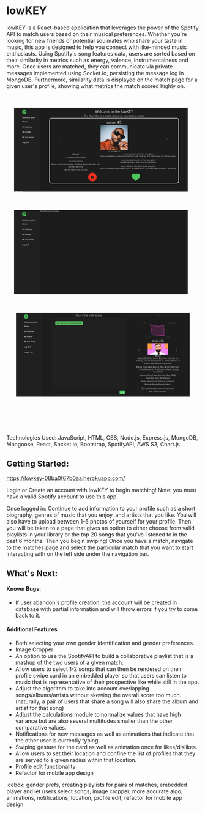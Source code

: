# lowKEY 
lowKEY is a React-based application that leverages the power of the Spotify API to match users based on their musical preferences. Whether you're looking for new friends or potential soulmates who share your taste in music, this app is designed to help you connect with like-minded music enthusiasts. Using Spotify's song features data, users are sorted based on their similarity in metrics such as energy, valence, instrumentalness and more. Once users are matched, they can communicate via private messages implemented using Socket.io, persisting the message log in MongoDB. Furthermore, similarity data is displayed on the match page for a given user's profile, showing what metrics the match scored highly on. 

<div style="display:flex; margin: 5vmin auto; justify-content:center;">
<img src="public/lowkey-homepage.png"  alt ="homepage" width ="90%" style="margin-right:1vmin"> 
</div>

<div style="display:flex; margin: 5vmin auto; justify-content:center;">
<img src="public/lowkey-nomatches.png" alt="no matches, match page" width="90%" style="margin-right:1vmin" >
</div>

<div style="display:flex; margin: 5vmin auto; justify-content:center;">
<img src="public/lowkey-matchpage.png"  alt="matchpage" width="90%">
</div>

</br>
</br>
</br>
Technologies Used: JavaScript, HTML, CSS, Node.js, Express.js, MongoDB, Mongoose, React, Socket.io, Bootstrap, SpotifyAPI, AWS S3, Chart.js

## Getting Started:
https://lowkey-08ba0f67b0aa.herokuapp.com/

Login or Create an account with lowKEY to begin matching! Note: you must have a valid Spotify account to use this app. 

Once logged in: 
Continue to add information to your profile such as a short biography, genres of music that you enjoy, and artists that you like. You will also have to upload between 1-6 photos of yourself for your profile. Then you will be taken to a page that gives an option to either choose from valid playlists in your library or the top 20 songs that you've listened to in the past 6 months. Then you begin swiping! Once you have a match, navigate to the matches page and select the particular match that you want to start interacting with on the left side under the navigation bar. 

## What's Next: 
#### Known Bugs: 
* If user abandon's profile creation, the account will be created in database with partial information and will throw errors if you try to come back to it. 

#### Additional Features 
* Both selecting your own gender identification and gender preferences.
* Image Cropper 
* An option to use the SpotifyAPI to build a collaborative playlist that is a mashup of the two users of a given match.
* Allow users to select 1-2 songs that can then be rendered on their profile swipe card in an embedded player so that users can listen to music that is representative of their prospective like while still in the app. 
* Adjust the algorithm to take into account overlapping songs/albums/artists without skewing the overall score too much. (naturally, a pair of users that share a song will also share the album and artist for that song)
* Adjust the calculations module to normalize values that have high variance but are also several multitudes smaller than the other comparative values. 
* Notifications for new messages as well as animations that indicate that the other user is currently typing. 
* Swiping gesture for the card as well as animation once for likes/dislikes. 
* Allow users to set their location and confine the list of profiles that they are served to a given radius within that location. 
* Profile edit functionality 
* Refactor for mobile app design 




icebox: 
gender prefs, creating playlists for pairs of matches, embedded player and let users select songs, image cropper, more accurate algo, animations, notifications, location, profile edit, refactor for mobile app design  
